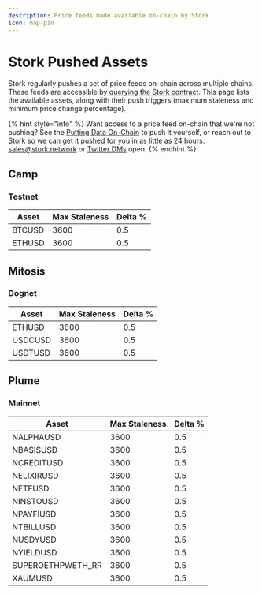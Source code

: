```yaml
---
description: Price feeds made available on-chain by Stork
icon: map-pin
---
```


# Stork Pushed Assets

Stork regularly pushes a set of price feeds on-chain across multiple chains. These feeds are accessible by [querying the Stork contract](../getting-started/accessing-data-on-chain.md). This page lists the available assets, along with their push triggers (maximum staleness and minimum price change percentage).

{% hint style="info" %}
Want access to a price feed on-chain that we're not pushing? See the [Putting Data On-Chain](../getting-started/putting-data-on-chain.md) to push it yourself, or reach out to Stork so we can get it pushed for you in as little as 24 hours. [sales@stork.network](mailto:sales@stork.network) or [Twitter DMs](https://x.com/storkoracle) open.
{% endhint %}

## Camp

### Testnet

| Asset | Max Staleness | Delta % |
| ----- | ------------- | -------- |
| BTCUSD | 3600 | 0.5 |
| ETHUSD | 3600 | 0.5 |

## Mitosis

### Dognet

| Asset | Max Staleness | Delta % |
| ----- | ------------- | -------- |
| ETHUSD | 3600 | 0.5 |
| USDCUSD | 3600 | 0.5 |
| USDTUSD | 3600 | 0.5 |

## Plume

### Mainnet

| Asset | Max Staleness | Delta % |
| ----- | ------------- | -------- |
| NALPHAUSD | 3600 | 0.5 |
| NBASISUSD | 3600 | 0.5 |
| NCREDITUSD | 3600 | 0.5 |
| NELIXIRUSD | 3600 | 0.5 |
| NETFUSD | 3600 | 0.5 |
| NINSTOUSD | 3600 | 0.5 |
| NPAYFIUSD | 3600 | 0.5 |
| NTBILLUSD | 3600 | 0.5 |
| NUSDYUSD | 3600 | 0.5 |
| NYIELDUSD | 3600 | 0.5 |
| SUPEROETHPWETH_RR | 3600 | 0.5 |
| XAUMUSD | 3600 | 0.5 |
